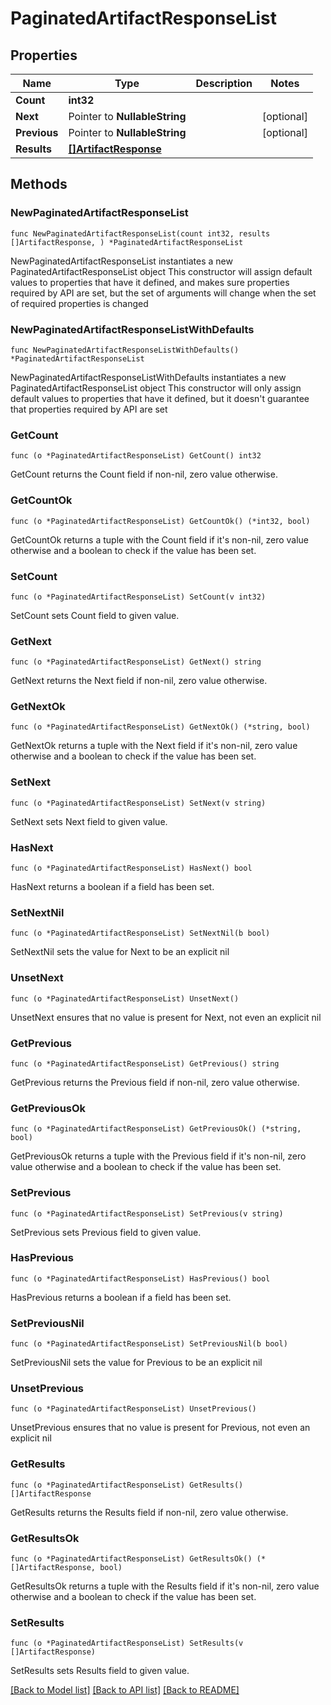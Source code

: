 # PaginatedArtifactResponseList

## Properties

Name | Type | Description | Notes
------------ | ------------- | ------------- | -------------
**Count** | **int32** |  | 
**Next** | Pointer to **NullableString** |  | [optional] 
**Previous** | Pointer to **NullableString** |  | [optional] 
**Results** | [**[]ArtifactResponse**](ArtifactResponse.md) |  | 

## Methods

### NewPaginatedArtifactResponseList

`func NewPaginatedArtifactResponseList(count int32, results []ArtifactResponse, ) *PaginatedArtifactResponseList`

NewPaginatedArtifactResponseList instantiates a new PaginatedArtifactResponseList object
This constructor will assign default values to properties that have it defined,
and makes sure properties required by API are set, but the set of arguments
will change when the set of required properties is changed

### NewPaginatedArtifactResponseListWithDefaults

`func NewPaginatedArtifactResponseListWithDefaults() *PaginatedArtifactResponseList`

NewPaginatedArtifactResponseListWithDefaults instantiates a new PaginatedArtifactResponseList object
This constructor will only assign default values to properties that have it defined,
but it doesn't guarantee that properties required by API are set

### GetCount

`func (o *PaginatedArtifactResponseList) GetCount() int32`

GetCount returns the Count field if non-nil, zero value otherwise.

### GetCountOk

`func (o *PaginatedArtifactResponseList) GetCountOk() (*int32, bool)`

GetCountOk returns a tuple with the Count field if it's non-nil, zero value otherwise
and a boolean to check if the value has been set.

### SetCount

`func (o *PaginatedArtifactResponseList) SetCount(v int32)`

SetCount sets Count field to given value.


### GetNext

`func (o *PaginatedArtifactResponseList) GetNext() string`

GetNext returns the Next field if non-nil, zero value otherwise.

### GetNextOk

`func (o *PaginatedArtifactResponseList) GetNextOk() (*string, bool)`

GetNextOk returns a tuple with the Next field if it's non-nil, zero value otherwise
and a boolean to check if the value has been set.

### SetNext

`func (o *PaginatedArtifactResponseList) SetNext(v string)`

SetNext sets Next field to given value.

### HasNext

`func (o *PaginatedArtifactResponseList) HasNext() bool`

HasNext returns a boolean if a field has been set.

### SetNextNil

`func (o *PaginatedArtifactResponseList) SetNextNil(b bool)`

 SetNextNil sets the value for Next to be an explicit nil

### UnsetNext
`func (o *PaginatedArtifactResponseList) UnsetNext()`

UnsetNext ensures that no value is present for Next, not even an explicit nil
### GetPrevious

`func (o *PaginatedArtifactResponseList) GetPrevious() string`

GetPrevious returns the Previous field if non-nil, zero value otherwise.

### GetPreviousOk

`func (o *PaginatedArtifactResponseList) GetPreviousOk() (*string, bool)`

GetPreviousOk returns a tuple with the Previous field if it's non-nil, zero value otherwise
and a boolean to check if the value has been set.

### SetPrevious

`func (o *PaginatedArtifactResponseList) SetPrevious(v string)`

SetPrevious sets Previous field to given value.

### HasPrevious

`func (o *PaginatedArtifactResponseList) HasPrevious() bool`

HasPrevious returns a boolean if a field has been set.

### SetPreviousNil

`func (o *PaginatedArtifactResponseList) SetPreviousNil(b bool)`

 SetPreviousNil sets the value for Previous to be an explicit nil

### UnsetPrevious
`func (o *PaginatedArtifactResponseList) UnsetPrevious()`

UnsetPrevious ensures that no value is present for Previous, not even an explicit nil
### GetResults

`func (o *PaginatedArtifactResponseList) GetResults() []ArtifactResponse`

GetResults returns the Results field if non-nil, zero value otherwise.

### GetResultsOk

`func (o *PaginatedArtifactResponseList) GetResultsOk() (*[]ArtifactResponse, bool)`

GetResultsOk returns a tuple with the Results field if it's non-nil, zero value otherwise
and a boolean to check if the value has been set.

### SetResults

`func (o *PaginatedArtifactResponseList) SetResults(v []ArtifactResponse)`

SetResults sets Results field to given value.



[[Back to Model list]](../README.md#documentation-for-models) [[Back to API list]](../README.md#documentation-for-api-endpoints) [[Back to README]](../README.md)


